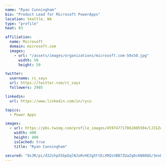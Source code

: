```yaml
---
name: "Ryan Cunningham"
bio: "Product Lead for Microsoft PowerApps"
location: Seattle, WA
type: "profile"
heat: 83

affiliation:
  name: Microsoft
  domain: microsoft.com
  images:
    - url: "/assets/images/organizations/microsoft.com-50x50.jpg"
      width: 50
      height: 50

twitter:
  username: rc_says
  url: https://twitter.com/rc_says
  followers: 2905

linkedin:
  url: https://www.linkedin.com/in/rycu

topics:
  - Power Apps

images:
  - url: https://pbs.twimg.com/profile_images/459747717862805504/CJIGZejd_400x400.png
    width: 400
    height: 400
    isCached: true
    title: "Ryan Cunningham"

secured: "Os3R/pi/d32shpX5bpQqlNJoRvHE3gXttEcXRQsVBB7ZUaZq0c6N80QG/3enBzK/SOnwrGRNQALbHXEhp9zLGE6VDwh8vbIPexJ/OZj2J9vpRhjZZIIuinfIaznA77rMtbcpqPn0tYttszSs8Fi2XPR32SwmSFOUyuEaFx0ZC0kcBJEf8pvzOxEOqEhEil2QfyxboxfN0bzpY4qLCi9ZK2GbTnIcMwHQ/l+23SiD5mI97C/cUsBhymJA4FntOG+GR6cvoTNPwklCIMBxrWHQcNfuutwfVTVwG2HyeRlRdccDDbcktRdv0d7SllgwJ+tyTK0OMz9vQsX4c/QBZd+CfSNI4D+edCQADlRqsdqu+DBmVnWTb2OmBLiXpTAAX0pnTSnD59JANQqhyexDXxZ3D5rsIoVcxuyy/X4XunyCMhk=;0yA2Ps5F31dx7Wim0lvjJA=="
---
```


